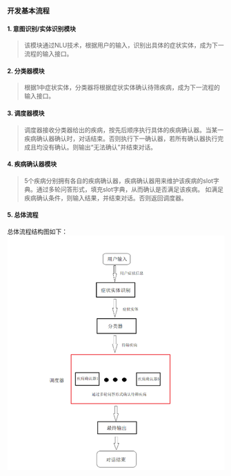 ### 开发基本流程

#### 1. 意图识别/实体识别模块
> 该模块通过NLU技术，根据用户的输入，识别出具体的症状实体，成为下一流程的输入接口。

#### 2. 分类器模块
> 根据1中症状实体，分类器将根据症状实体确认待筛疾病，成为下一流程的输入接口。

#### 3. 调度器模块
> 调度器接收分类器给出的疾病，按先后顺序执行具体的疾病确认器。当某一疾病确认器确认时，对话结束。否则执行下一确认器，若所有确认器执行完成且均没有确认。则输出“无法确认”并结束对话。

#### 4. 疾病确认器模块
> 5个疾病分别拥有各自的疾病确认器，疾病确认器用来维护该疾病的slot字典。通过多轮问答形式，填充slot字典，从而确认是否满足该疾病。
> 如满足疾病确认条件，则输入结果，并结束对话。否则返回调度器。

#### 5. 总体流程
总体流程结构图如下：
![流程图](images/pic3.png)
